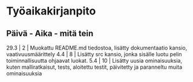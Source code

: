 # Työaikakirjanpito

Päivä - Aika - mitä tein
---------------------------------------------------------------------------------------------------
29.3 | 2 | Muokattu README.md tiedostoa, lisätty dokumentaatio kansio, vaativuusmäärittely
4.4  | 8 | Lisätty src kansio, jonka sisälle luotu pelin toiminnallisuutta ohjaavat luokat.
5.4  | 10 | Lisätty uusia ominaisuuksia, kuten malliratkaisut, tests, aloitettu testit, päivitetty ja paranneltu muita ominaisuuksia
